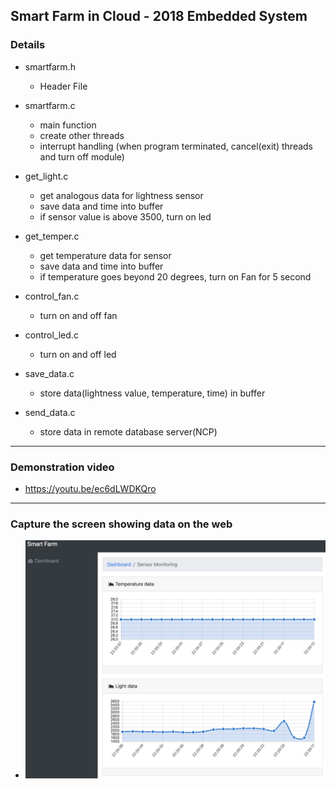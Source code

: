 ## Smart Farm in Cloud - 2018 Embedded System
  
### Details
  - smartfarm.h
    + Header File
  
  - smartfarm.c
    + main function
    + create other threads
    + interrupt handling (when program terminated,  cancel(exit) threads and turn off module)
    
  - get_light.c
    + get analogous data for lightness sensor
    + save data and time into buffer
    + if sensor value is above 3500, turn on led
    
  - get_temper.c
    + get temperature data for sensor
    + save data and time into buffer
    + if temperature goes beyond 20 degrees, turn on Fan for 5 second
    
  - control_fan.c
    + turn on and off fan
    
  - control_led.c
    + turn on and off led
    
  - save_data.c
    + store data(lightness value, temperature, time) in buffer
    
  - send_data.c
    + store data in remote database server(NCP) 

***
### Demonstration video
  -  <https://youtu.be/ec6dLWDKQro>
***
### Capture the screen showing data on the web
  - ![Capture](./img/smartfarm.jpeg)
    
    
